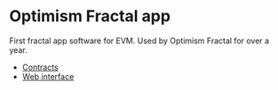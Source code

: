 # Optimism Fractal app
First fractal app software for EVM. Used by Optimism Fractal for over a year.

* [Contracts](./contracts/)
* [Web interface](./ui/)